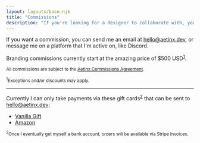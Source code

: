 ```yaml
---
layout: layouts/base.njk
title: "Commissions"
description: "If you're looking for a designer to collaborate with, you've come to the right place."
---
```


If you want a commission, you can send me an email at [hello@aetinx.dev](mailto:hello@aetinx.dev), or message me on a platform that I'm active on, like Discord.

Branding commissions currently start at the amazing price of $500 USD<sup><a href="#fn1" id="ref1">1</a></sup>.
  
<small>All commissions are subject to the [Aetinx Commissions Agreement](https://docs.google.com/document/d/e/2PACX-1vRe-ek54UQT83f4Qhf2GgAw7EhrEQq-rWKX3sWzX_YICS0Z_foVyqE8RgmJdopdeUNETVtJaynSL-Tv/pub).</small>

<small><sup id="fn1">1</sup>Exceptions and/or discounts may apply.</small>

<hr></hr>

Currently I can only take payments via these gift cards<sup><a href="#fn2" id="ref2">2</a></sup> that can be sent to hello@aetinx.dev:
* [Vanilla Gift](https://www.vanillagift.com/blue-leaves-email)
* [Amazon](https://amazon.com/dp/B004LLIKVU)

<small><sup id="fn2">2</sup>Once I eventually get myself a bank account, orders will be available via Stripe Invoices.</small>